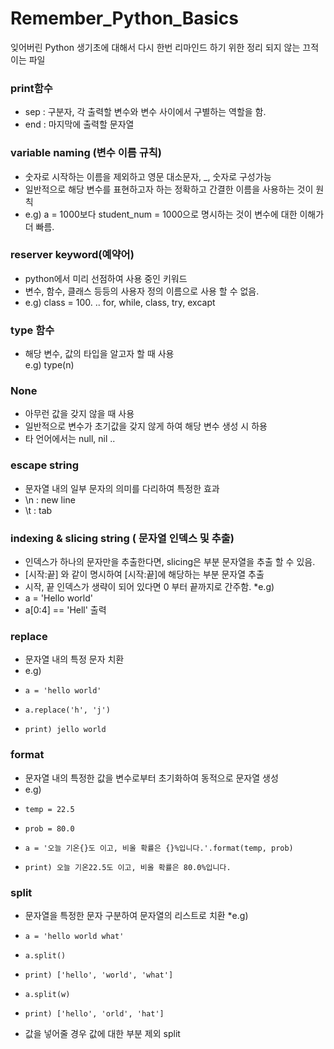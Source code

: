# Remember_Python_Basics
잊어버린 Python 생기초에 대해서 다시 한번 리마인드 하기 위한 정리 되지 않는 끄적이는 파일
### print함수<br>
 * sep : 구분자, 각 출력할 변수와 변수 사이에서 구별하는 역할을 함. <br>
 * end : 마지막에 출력할 문자열 <br>

### variable naming (변수 이름 규칙)
 * 숫자로 시작하는 이름을 제외하고 영문 대소문자, _, 숫자로 구성가능
 * 일반적으로 해당 변수를 표현하고자 하는 정확하고 간결한 이름을 사용하는 것이 원칙
 * e.g)  a = 1000보다 student_num = 1000으로 명시하는 것이 변수에 대한 이해가 더 빠름.<br>

### reserver keyword(예약어)
* python에서 미리 선점하여 사용 중인 키워드
* 변수, 함수, 클래스 등등의 사용자 정의 이름으로 사용 할 수 없음.
* e.g) class = 100.  .. for, while, class, try, excapt 

### type 함수
* 해당 변수, 값의 타입을 알고자 할 때 사용<br>
e.g) type(n)


### None
* 아무런 값을 갖지 않을 때 사용
* 일반적으로 변수가 초기값을 갖지 않게 하여 해당 변수 생성 시 하용
* 타 언어에서는 null, nil ..

### escape string
* 문자열 내의 일부 문자의 의미를 다리하여 특정한 효과 
* \n : new line 
* \t : tab

### indexing & slicing string ( 문자열 인덱스 및 추출)
* 인덱스가 하나의 문자만을 추출한다면, slicing은 부분 문자열을 추출 할 수 있음.
* [시작:끝] 와 같이 명시하여 [시작:끝]에 해당하는 부분 문자열 추출
* 시작, 끝 인덱스가 생략이 되어 있다면 0 부터 끝까지로 간주함.
*e.g)
* a = 'Hello world'  
* a[0:4] ==   'Hell' 출력

### replace
* 문자열 내의 특정 문자 치환
* e.g)
*     a = 'hello world'
*     a.replace('h', 'j')
*     print) jello world


### format
* 문자열 내의 특정한 값을 변수로부터 초기화하여 동적으로 문자열 생성
* e.g)
*     temp = 22.5
*     prob = 80.0
*     a = '오늘 기온{}도 이고, 비올 확률은 {}%입니다.'.format(temp, prob)
*     print) 오늘 기온22.5도 이고, 비올 확률은 80.0%입니다.

### split
* 문자열을 특정한 문자 구분하여 문자열의 리스트로 치환
*e.g)
*     a = 'hello world what'
*     a.split()
*     print) ['hello', 'world', 'what']

*     a.split(w)
*     print) ['hello', 'orld', 'hat']
* 값을 넣어줄 경우 값에 대한 부분 제외 split
